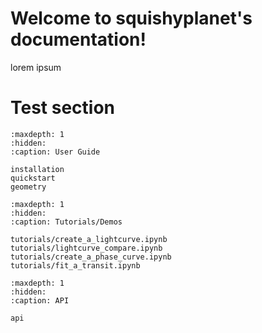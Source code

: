 <!-- .. squishyplanet documentation master file, created by
   sphinx-quickstart on Mon Apr 15 08:10:41 2024.
   You can adapt this file completely to your liking, but it should at least
   contain the root `toctree` directive. -->

Welcome to squishyplanet's documentation!
=========================================

lorem ipsum


# Test section

```{toctree}
:maxdepth: 1
:hidden:
:caption: User Guide

installation
quickstart
geometry
```

```{toctree}
:maxdepth: 1
:hidden:
:caption: Tutorials/Demos

tutorials/create_a_lightcurve.ipynb
tutorials/lightcurve_compare.ipynb
tutorials/create_a_phase_curve.ipynb
tutorials/fit_a_transit.ipynb
```


```{toctree}
:maxdepth: 1
:hidden:
:caption: API

api
```



<!-- 
Indices and tables
==================

* :ref:`genindex`
* :ref:`modindex`
* :ref:`search` -->
